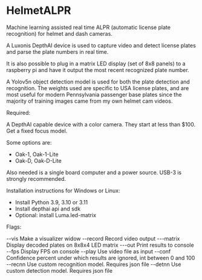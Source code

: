 # HelmetALPR
Machine learning assisted real time ALPR (automatic license plate recognition) for helmet and dash cameras.

A Luxonis DepthAI device is used to capture video and detect license plates and parse the plate numbers in real time. 

It is also possible to plug in a matrix LED display (set of 8x8 panels) to a raspberry pi and have it output the most recent recognized plate number.

A Yolov5n object detection model is used for both the plate detection and recognition. The weights used are specific to USA license plates, and are most useful for modern Pennsylvania passenger base plates since the majority of training images came from my own helmet cam videos.

Required:

A DepthAI capable device with a color camera. They start at less than $100. Get a fixed focus model.

Some options are:

  * Oak-1, Oak-1-Lite
  * Oak-D, Oak-D-Lite

Also needed is a single board computer and a power source. USB-3 is strongly recommended.

Installation instructions for Windows or Linux:

* Install Python 3.9, 3.10 or 3.11 
* Install depthai api and sdk
* Optional: install Luma.led-matrix

Flags:

--vis
        Make a visualizer widow
--record <file>
        Record video output
---matrix
        Display decoded plates on 8x8x4 LED matrix
---out
        Print results to console
--fps
        Display FPS on console
--play <file>
        Use video file as input
--conf <conf>
        Confidence percent under which results are ignored, int between 0 and 100
--recnn <json>
         Use custom recognition model. Requires json file
--detnn <json>
         Use custom detection model. Requires json file


